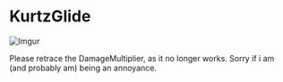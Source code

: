 # KurtzGlide
![Imgur](https://i.imgur.com/aDIOX1l.png)


Please retrace the DamageMultiplier, as it no longer works. Sorry if i am (and probably am) being an annoyance.
